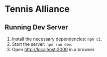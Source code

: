 # Tennis Alliance

## Running Dev Server

1. Install the necessary dependencies: `npm ci`.
2. Start the server: `npm run dev`.
3. Open [http://localhost:3000](http://localhost:3000) in a browser.
